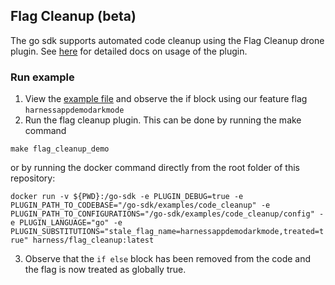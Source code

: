 ## Flag Cleanup (beta)
The go sdk supports automated code cleanup using the Flag Cleanup drone plugin. See [here](https://github.com/harness/flag_cleanup) for detailed docs on usage of the plugin.

### Run example
1. View the [example file](/examples/code_cleanup/example.go) and observe the if block using our feature flag ```harnessappdemodarkmode```
2. Run the flag cleanup plugin. This can be done by running the make command

```make flag_cleanup_demo```

or by running the docker command directly from the root folder of this repository:

```docker run -v ${PWD}:/go-sdk -e PLUGIN_DEBUG=true -e PLUGIN_PATH_TO_CODEBASE="/go-sdk/examples/code_cleanup" -e PLUGIN_PATH_TO_CONFIGURATIONS="/go-sdk/examples/code_cleanup/config" -e PLUGIN_LANGUAGE="go" -e PLUGIN_SUBSTITUTIONS="stale_flag_name=harnessappdemodarkmode,treated=true" harness/flag_cleanup:latest```

3. Observe that the `if else` block has been removed from the code and the flag is now treated as globally true.
